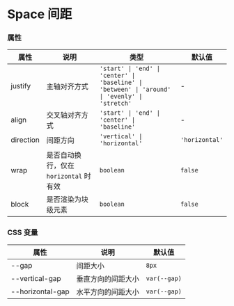 # Space 间距

<code src="./demos/index.tsx"></code>

### 属性

| 属性      | 说明                                   | 类型                                                                                           | 默认值         |
| --------- | -------------------------------------- | ---------------------------------------------------------------------------------------------- | -------------- |
| justify   | 主轴对齐方式                           | `'start' \| 'end' \| 'center' \| 'baseline' \| 'between' \| 'around' \| 'evenly' \| 'stretch'` | -              |
| align     | 交叉轴对齐方式                         | `'start' \| 'end' \| 'center' \| 'baseline'`                                                   | -              |
| direction | 间距方向                               | `'vertical' \| 'horizontal'`                                                                   | `'horizontal'` |
| wrap      | 是否自动换行，仅在 `horizontal` 时有效 | `boolean`                                                                                      | `false`        |
| block     | 是否渲染为块级元素                     | `boolean`                                                                                      | `false`        |

### CSS 变量

| 属性             | 说明               | 默认值       |
| ---------------- | ------------------ | ------------ |
| --gap            | 间距大小           | `8px`        |
| --vertical-gap   | 垂直方向的间距大小 | `var(--gap)` |
| --horizontal-gap | 水平方向的间距大小 | `var(--gap)` |
